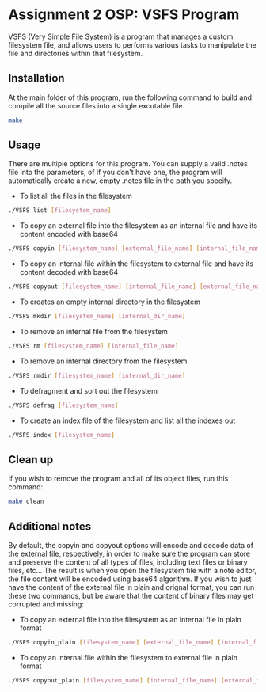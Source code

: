 # Assignment 2 OSP: VSFS Program

VSFS (Very Simple File System) is a program that manages a custom filesystem file, and allows users to performs various tasks to manipulate the file and directories within that filesystem.

## Installation

At the main folder of this program, run the following command to build and compile all the source files into a single excutable file.

```bash
make
```

## Usage

There are multiple options for this program. You can supply a valid .notes file into the parameters, of if you don't have one, the program will automatically create a new, empty .notes file in the path you specify.

- To list all the files in the filesystem
```bash
./VSFS list [filesystem_name]
```

* To copy an external file into the filesystem as an internal file and have its content encoded with base64
```bash
./VSFS copyin [filesystem_name] [external_file_name] [internal_file_name]
```

* To copy an internal file within the filesystem to external file and have its content decoded with base64
```bash
./VSFS copyout [filesystem_name] [internal_file_name] [external_file_name]  
```

* To creates an empty internal directory in the filesystem
```bash
./VSFS mkdir [filesystem_name] [internal_dir_name]
```

* To remove an internal file from the filesystem
```bash
./VSFS rm [filesystem_name] [internal_file_name]
```

* To remove an internal directory from the filesystem
```bash
./VSFS rmdir [filesystem_name] [internal_dir_name]
```

* To defragment and sort out the filesystem
```bash
./VSFS defrag [filesystem_name]
```

* To create an index file of the filesystem and list all the indexes out
```bash
./VSFS index [filesystem_name]
```

## Clean up

If you wish to remove the program and all of its object files, run this command:

```bash
make clean
```

## Additional notes

By default, the copyin and copyout options will encode and decode data of the external file, respectively, in order to make sure the program can store and preserve the content of all types of files, including text files or binary files, etc... The result is when you open the filesystem file with a note editor, the file content will be encoded using base64 algorithm. If you wish to just have the content of the external file in plain and orignal format, you can run these two commands, but be aware that the content of binary files may get corrupted and missing:

* To copy an external file into the filesystem as an internal file in plain format
```bash
./VSFS copyin_plain [filesystem_name] [external_file_name] [internal_file_name]
```

* To copy an internal file within the filesystem to external file in plain format
```bash
./VSFS copyout_plain [filesystem_name] [internal_file_name] [external_file_name]  
```











